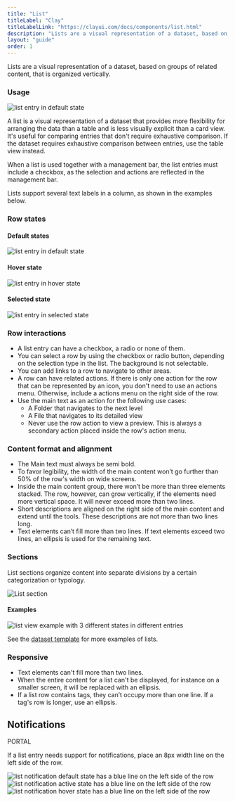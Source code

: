 ```yaml
---
title: "List"
titleLabel: "Clay"
titleLabelLink: "https://clayui.com/docs/components/list.html"
description: "Lists are a visual representation of a dataset, based on groups of related content, that is organized vertically."
layout: "guide"
order: 1
---
```


<div class="page-description">Lists are a visual representation of a dataset, based on groups of related content, that is organized vertically.</div>

### Usage

![list entry in default state](/lexicon/images/ListViewDefault.jpg)

A list is a visual representation of a dataset that provides more flexibility for arranging the data than a table and is less visually explicit than a card view. It's useful for comparing entries that don't require exhaustive comparison. If the dataset requires exhaustive comparison between entries, use the table view instead.

When a list is used together with a management bar, the list entries must include a checkbox, as the selection and actions are reflected in the management bar.

Lists support several text labels in a column, as shown in the examples below.


### Row states

#### Default states

![list entry in default state](/lexicon/images/ListViewDefault.jpg)

#### Hover state

![list entry in hover state](/lexicon/images/ListViewHover.jpg)

#### Selected state

![list entry in selected state](/lexicon/images/ListViewActive.jpg)

### Row interactions

* A list entry can have a checkbox, a radio or none of them.
* You can select a row by using the checkbox or radio button, depending on the selection type in the list. The background is not selectable.
* You can add links to a row to navigate to other areas.
* A row can have related actions. If there is only one action for the row that can be represented by an icon, you don't need to use an actions menu. Otherwise, include a actions menu on the right side of the row.
* Use the main text as an action for the following use cases:
	* A Folder that navigates to the next level
	* A File that navigates to its detailed view
	* Never use the row action to view a preview. This is always a secondary action placed inside the row's action menu.

### Content format and alignment

* The Main text must always be semi bold.
* To favor legibility, the width of the main content won’t go further than 50% of the row's width on wide screens.
* Inside the main content group, there won’t be more than three elements stacked. The row, however, can grow vertically, if the elements need more vertical space. It will never exceed more than two lines.
* Short descriptions are aligned on the right side of the main content and extend until the tools. These descriptions are not more than two lines long.
* Text elements can’t fill more than two lines. If text elements exceed two lines, an ellipsis is used for the remaining text.


### Sections
List sections organize content into separate divisions by a certain categorization or typology.

![List section](/lexicon/images/ListViewGroupSeparator.jpg)

#### Examples

![list view example with 3 different states in different entries](/lexicon/images/ListViewExample.jpg)

See the [dataset template](../../Templates/datasetTemplate) for more examples of lists.

### Responsive

* Text elements can't fill more than two lines.
* When the entire content for a list can't be displayed, for instance on a smaller screen, it will be replaced with an ellipsis.
* If a list row contains tags, they can’t occupy more than one line. If a tag's row is longer, use an ellipsis.

## Notifications
<span class="label label-info">PORTAL</span>

If a list entry needs support for notifications, place an 8px width line on the left side of the row.

![list notification default state has a blue line on the left side of the row](/lexicon/images/ListNotificationDefault.jpg)
![list notification active state has a blue line on the left side of the row](/lexicon/images/ListNotificationActive.jpg)
![list notification hover state has a blue line on the left side of the row](/lexicon/images/ListNotificationHover.jpg)
